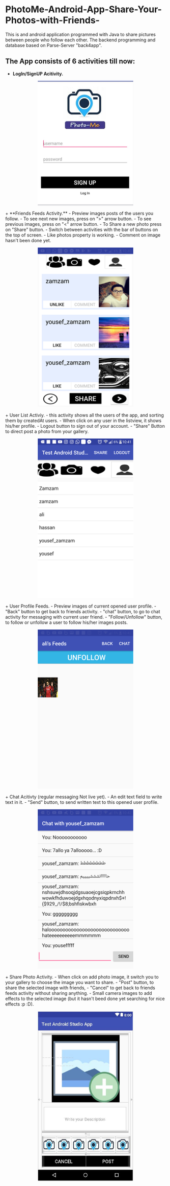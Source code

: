 # PhotoMe-Android-App-Share-Your-Photos-with-Friends-
This is and android application programmed with Java to share pictures between people who follow each other.
The backend programming and database based on Parse-Server "back4app".

## The App consists of 6 activities till now:
+ **LogIn/SignUP Acitivity.**
<p align="center">
<img src = "login.JPG" width = "300"/>
 </p>
+ **Friends Feeds Activity.**
- Preview images posts of the users you follow.
- To see next new images, press on ">" arrow button.
- To see previous images, press on "<" arrow button.
- To Share a new photo press on "Share" button.
- Switch between activities with the bar of buttons on the top of screen.
- Like photos property is working.
- Comment on image hasn't been done yet.
<p align="center">
<img src = "Capture+_2018-07-25-10-40-36.png" width = "300"/>
 </p>
+ User List Activiy.
- this activity shows all the users of the app, and sorting them by createdAt users.
- When click on any user in the listview, it shows his/her profile.
- Logout button to sign out of your account.
- "Share" Button to direct post a photo from your gallery.
<p align="center">
<img src = "Capture+_2018-07-25-10-41-32.png" width = "300"/>
 </p>
+ User Profile Feeds.
- Preview images of current opened user profile.
- "Back" button to get back to friends activity.
- "chat" button, to go to chat activity for messaging with current user friend.
- "Follow/Unfollow" button, to follow or unfollow a user to follow his/her images posts.
<p align="center">
<img src = "Capture+_2018-07-25-10-42-14.png" width = "300"/>
 </p>
+ Chat Acitivty (regular messaging Not live yet).
- An edit text field to write text in it.
- "Send" button, to send written text to this opened user profile.
<p align="center">
<img src = "Capture+_2018-07-25-10-42-38.png" width = "300"/>
 </p>
+ Share Photo Activity.
- When click on add photo image, it switch you to your gallery to choose the image you want to share.
- "Post" button, to share the selected image with friends,
- "Cancel" to get back to friends feeds activity without sharing anything.
- Small camera images to add effects to the selected image (but it hasn't beed done yet searching for nice effects :p :D).
<p align="center">
<img src = "sharephoto.JPG" width = "300"/>
 </p>
